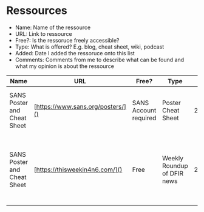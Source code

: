 # Ressources


- Name: Name of the ressource
- URL: Link to ressource
- Free?: Is the ressoruce freely accessible?
- Type: What is offered? E.g. blog, cheat sheet, wiki, podcast
- Added: Date I added the ressoruce onto this list
- Comments: Comments from me to describe what can be found and what my opinion is about the ressource

|Name | URL | Free? | Type | Added | Comments |
| --- | --- | --- | ---| --- | ---| 
|SANS Poster and Cheat Sheet |[https://www.sans.org/posters/]()|SANS Account required| Poster <br> Cheat Sheet| 2022/10/06 | Nice overview and visualisation on different topics|
|SANS Poster and Cheat Sheet |[https://thisweekin4n6.com/]()|Free| Weekly Roundup of DFIR news| 2022/10/06 | One of my main ressources to stay up-to-date. Phill Moore is doing an extraordinary job with this.|